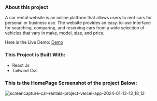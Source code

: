 ### About this project

A car rental website is an online platform that allows users to rent cars for personal or business use. The website provides an easy-to-use interface for searching, comparing, and reserving cars from a wide selection of vehicles that vary in make, model, size, and price.


Here is the Live Demo: [Demo](https://car-rentals-project.vercel.app/)

### This Project is Built With:
- React Js
- Tailwind Css

### This is the HomePage Screenshot of the project Below:

![screencapture-car-rentals-project-vercel-app-2024-01-12-13_18_12](https://github.com/jgodwin10/Car-Rental/assets/144743903/9a5f2488-3d0c-4e8a-9cfd-96a9f64e2816)

